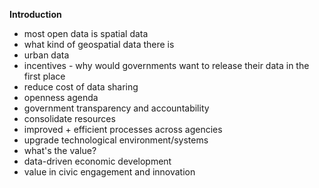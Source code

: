 **Introduction**

* most open data is spatial data 
 * what kind of geospatial data there is 
 * urban data 
* incentives - why would governments want to release their data in the first place
 * reduce cost of data sharing 
 * openness agenda 
 * government transparency and accountability 
 * consolidate resources 
 * improved + efficient processes across agencies 
 * upgrade technological environment/systems 
* what's the value?
 * data-driven economic development
 * value in civic engagement and innovation 